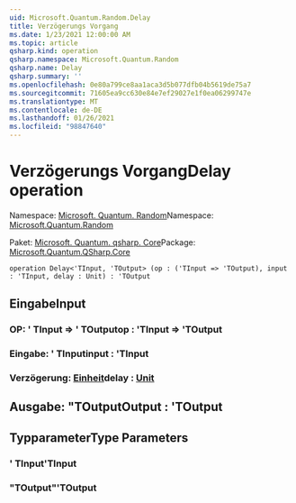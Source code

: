 ```yaml
---
uid: Microsoft.Quantum.Random.Delay
title: Verzögerungs Vorgang
ms.date: 1/23/2021 12:00:00 AM
ms.topic: article
qsharp.kind: operation
qsharp.namespace: Microsoft.Quantum.Random
qsharp.name: Delay
qsharp.summary: ''
ms.openlocfilehash: 0e80a799ce8aa1aca3d5b077dfb04b5619de75a7
ms.sourcegitcommit: 71605ea9cc630e84e7ef29027e1f0ea06299747e
ms.translationtype: MT
ms.contentlocale: de-DE
ms.lasthandoff: 01/26/2021
ms.locfileid: "98847640"
---
```

# <a name="delay-operation"></a><span data-ttu-id="3646c-102">Verzögerungs Vorgang</span><span class="sxs-lookup"><span data-stu-id="3646c-102">Delay operation</span></span>

<span data-ttu-id="3646c-103">Namespace: [Microsoft. Quantum. Random](xref:Microsoft.Quantum.Random)</span><span class="sxs-lookup"><span data-stu-id="3646c-103">Namespace: [Microsoft.Quantum.Random](xref:Microsoft.Quantum.Random)</span></span>

<span data-ttu-id="3646c-104">Paket: [Microsoft. Quantum. qsharp. Core](https://nuget.org/packages/Microsoft.Quantum.QSharp.Core)</span><span class="sxs-lookup"><span data-stu-id="3646c-104">Package: [Microsoft.Quantum.QSharp.Core](https://nuget.org/packages/Microsoft.Quantum.QSharp.Core)</span></span>




```qsharp
operation Delay<'TInput, 'TOutput> (op : ('TInput => 'TOutput), input : 'TInput, delay : Unit) : 'TOutput
```


## <a name="input"></a><span data-ttu-id="3646c-105">Eingabe</span><span class="sxs-lookup"><span data-stu-id="3646c-105">Input</span></span>

### <a name="op--tinput--toutput"></a><span data-ttu-id="3646c-106">OP: ' TInput => ' TOutput</span><span class="sxs-lookup"><span data-stu-id="3646c-106">op : 'TInput => 'TOutput</span></span> 




### <a name="input--tinput"></a><span data-ttu-id="3646c-107">Eingabe: ' TInput</span><span class="sxs-lookup"><span data-stu-id="3646c-107">input : 'TInput</span></span>




### <a name="delay--unit"></a><span data-ttu-id="3646c-108">Verzögerung: [Einheit](xref:microsoft.quantum.lang-ref.unit)</span><span class="sxs-lookup"><span data-stu-id="3646c-108">delay : [Unit](xref:microsoft.quantum.lang-ref.unit)</span></span>





## <a name="output--toutput"></a><span data-ttu-id="3646c-109">Ausgabe: "TOutput</span><span class="sxs-lookup"><span data-stu-id="3646c-109">Output : 'TOutput</span></span>



## <a name="type-parameters"></a><span data-ttu-id="3646c-110">Typparameter</span><span class="sxs-lookup"><span data-stu-id="3646c-110">Type Parameters</span></span>

### <a name="tinput"></a><span data-ttu-id="3646c-111">' TInput</span><span class="sxs-lookup"><span data-stu-id="3646c-111">'TInput</span></span>


### <a name="toutput"></a><span data-ttu-id="3646c-112">"TOutput"</span><span class="sxs-lookup"><span data-stu-id="3646c-112">'TOutput</span></span>

